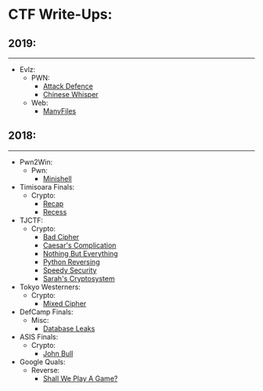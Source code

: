 # CTF Write-Ups:

## 2019:

* * *

- Evlz:
  - PWN:
    - [Attack Defence](./2019-Evlz/Attack-Defence.md)
    - [Chinese Whisper](./2019-Evlz/Chinese-Whisper.md)
  - Web:
    - [ManyFiles](./2019-Evlz/ManyFiles.md)

## 2018:

* * *

- Pwn2Win:
  - Pwn:
    - [Minishell](./2018-Pwn2Win/minishell.md)
- Timisoara Finals:
  - Crypto:
    - [Recap](./2018-TimCTF-Finals/Recap-Recess.md)
    - [Recess](./2018-TimCTF-Finals/Recap-Recess.md)
- TJCTF:
  - Crypto:
    - [Bad Cipher](./2018-TJCTF/Bad-Cipher.md)
    - [Caesar's Complication](./2018-TJCTF/Caesars-Complication.md)
    - [Nothing But Everything](./2018-TJCTF/Nothing-But-Everything.md)
    - [Python Reversing](./2018-TJCTF/Python-Reversing.md)
    - [Speedy Security](./2018-TJCTF/Speedy-Security.md)
    - [Sarah's Cryptosystem](./2018-TJCTF/Sarahs-Cryptosystem.md)
- Tokyo Westerners:
  - Crypto:
    - [Mixed Cipher](./2018-Tokyo-Westerners/Mixed-Cipher.md)
- DefCamp Finals:
  - Misc:
    - [Database Leaks](./2018-DCTF-Finals/Database-Leaks.md)
- ASIS Finals:
  - Crypto:
    - [John Bull](./2018-ASIS-Finals/John-Bull.md)
- Google Quals:
  - Reverse:
    - [Shall We Play A Game?](./2018-GoogleCTF-Quals/Shall-We-Play-A-Game.md)
